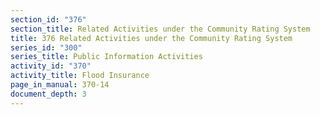 ```yaml
---
section_id: "376"
section_title: Related Activities under the Community Rating System
title: 376 Related Activities under the Community Rating System
series_id: "300"
series_title: Public Information Activities
activity_id: "370"
activity_title: Flood Insurance
page_in_manual: 370-14
document_depth: 3
---
```

